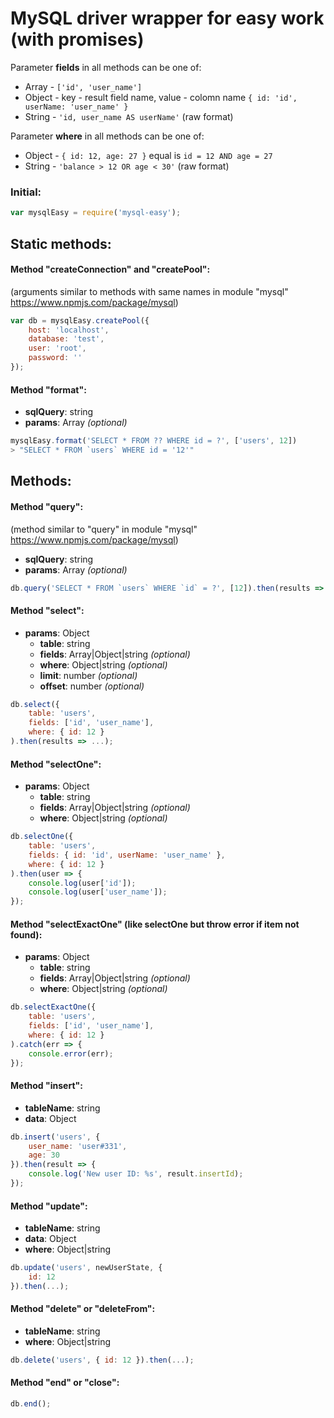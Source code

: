 # MySQL driver wrapper for easy work (with promises)

Parameter **fields** in all methods can be one of:
  * Array - `['id', 'user_name']`
  * Object - key - result field name, value - colomn name `{ id: 'id', userName: 'user_name' }`
  * String - `'id, user_name AS userName'` (raw format)
  
Parameter **where** in all methods can be one of:
  * Object - `{ id: 12, age: 27 }` equal is `id = 12 AND age = 27` 
  * String - `'balance > 12 OR age < 30'` (raw format)


### Initial: 
````javascript
var mysqlEasy = require('mysql-easy');
````

## Static methods:

#### Method "createConnection" and "createPool":
(arguments similar to methods with same names in module "mysql" https://www.npmjs.com/package/mysql)
````javascript
var db = mysqlEasy.createPool({
    host: 'localhost',
    database: 'test',
    user: 'root',
    password: ''
});
````

#### Method "format":
 *  **sqlQuery**: string
 *  **params**: Array _(optional)_
````javascript
mysqlEasy.format('SELECT * FROM ?? WHERE id = ?', ['users', 12])
> "SELECT * FROM `users` WHERE id = '12'"
````

## Methods:

#### Method "query":
(method similar to "query" in module "mysql" https://www.npmjs.com/package/mysql)
 *  **sqlQuery**: string
 *  **params**: Array _(optional)_
````javascript
db.query('SELECT * FROM `users` WHERE `id` = ?', [12]).then(results => ...).catch(err => ...);
````

#### Method "select":
 *  **params**: Object
     *  **table**: string
     *  **fields**: Array|Object|string _(optional)_
     *  **where**: Object|string _(optional)_
     *  **limit**: number _(optional)_
     *  **offset**: number _(optional)_
````javascript
db.select({
    table: 'users',
    fields: ['id', 'user_name'],
    where: { id: 12 }
).then(results => ...);
````

#### Method "selectOne":
 *  **params**: Object
     *  **table**: string
     *  **fields**: Array|Object|string _(optional)_
     *  **where**: Object|string _(optional)_
````javascript
db.selectOne({
    table: 'users',
    fields: { id: 'id', userName: 'user_name' },
    where: { id: 12 }
).then(user => {
    console.log(user['id']);
    console.log(user['user_name']);
});
````

#### Method "selectExactOne" (like selectOne but throw error if item not found):
 *  **params**: Object
     *  **table**: string
     *  **fields**: Array|Object|string _(optional)_
     *  **where**: Object|string _(optional)_
````javascript
db.selectExactOne({
    table: 'users',
    fields: ['id', 'user_name'],
    where: { id: 12 }
).catch(err => {
    console.error(err);
});
````

#### Method "insert":
 *  **tableName**: string
 *  **data**: Object
````javascript
db.insert('users', {
    user_name: 'user#331',
    age: 30
}).then(result => {
    console.log('New user ID: %s', result.insertId);
});
````

#### Method "update":
 *  **tableName**: string
 *  **data**: Object
 *  **where**: Object|string
````javascript
db.update('users', newUserState, {
    id: 12
}).then(...);
````

#### Method "delete" or "deleteFrom":
 *  **tableName**: string
 *  **where**: Object|string
````javascript
db.delete('users', { id: 12 }).then(...);
````

#### Method "end" or "close":
````javascript
db.end();
````

